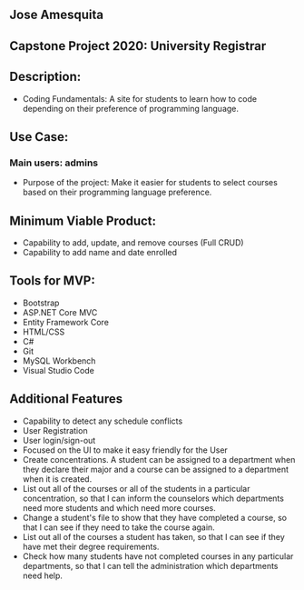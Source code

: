 ## Jose Amesquita

## Capstone Project 2020: University Registrar

## Description:
* Coding Fundamentals: A site for students to learn how to code depending on their preference of programming language.

## Use Case:
### Main users: admins 
* Purpose of the project: Make it easier for students to select courses based on their programming language preference.

## Minimum Viable Product:
* Capability to add, update, and remove courses (Full CRUD)
* Capability to add name and date enrolled


## Tools for MVP: 
* Bootstrap 
* ASP.NET Core MVC
* Entity Framework Core
* HTML/CSS
* C#
* Git
* MySQL Workbench
* Visual Studio Code 

## Additional Features
* Capability to detect any schedule conflicts
* User Registration
* User login/sign-out
* Focused on the UI to make it easy friendly for the User
* Create concentrations. A student can be assigned to a department when they declare their major and a course can be assigned to a department when it is created.
* List out all of the courses or all of the students in a particular concentration, so that I can inform the counselors which departments need more students and which need more courses.
* Change a student's file to show that they have completed a course, so that I can see if they need to take the course again.
* List out all of the courses a student has taken, so that I can see if they have met their degree requirements.
* Check how many students have not completed courses in any particular departments, so that I can tell the administration which departments need help.
